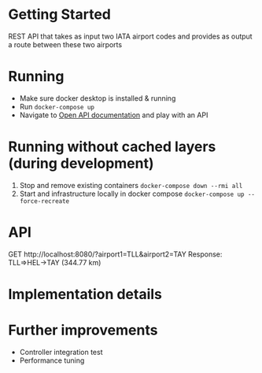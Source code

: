 # Getting Started

REST API that takes as input two IATA airport codes and provides as output a route between these two airports

# Running
- Make sure docker desktop is installed & running
- Run `docker-compose up`
- Navigate to [Open API documentation](http://localhost:8080/swagger-ui/#/) and play with an API
# Running without cached layers (during development)
1. Stop and remove existing containers `docker-compose down --rmi all`
2. Start and infrastructure locally in docker compose `docker-compose up --force-recreate`

# API
GET http://localhost:8080/?airport1=TLL&airport2=TAY
Response: TLL=>HEL->TAY (344.77 km)

# Implementation details

# Further improvements
- Controller integration test
- Performance tuning